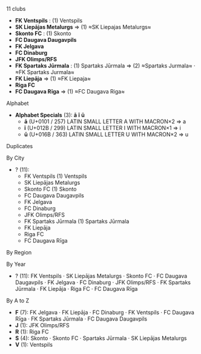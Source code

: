 11 clubs

- **FK Ventspils** : (1) Ventspils
- **SK Liepājas Metalurgs** ⇒ (1) ≈SK Liepajas Metalurgs≈
- **Skonto FC** : (1) Skonto
- **FC Daugava Daugavpils**
- **FK Jelgava**
- **FC Dinaburg**
- **JFK Olimps/RFS**
- **FK Spartaks Jūrmala** : (1) Spartaks Jūrmala ⇒ (2) ≈Spartaks Jurmala≈ · ≈FK Spartaks Jurmala≈
- **FK Liepāja** ⇒ (1) ≈FK Liepaja≈
- **Riga FC**
- **FC Daugava Rīga** ⇒ (1) ≈FC Daugava Riga≈




Alphabet

- **Alphabet Specials** (3):  **ā**  **ī**  **ū** 
  - **ā** (U+0101 / 257) LATIN SMALL LETTER A WITH MACRON×2 ⇒ a
  - **ī** (U+012B / 299) LATIN SMALL LETTER I WITH MACRON×1 ⇒ i
  - **ū** (U+016B / 363) LATIN SMALL LETTER U WITH MACRON×2 ⇒ u




Duplicates





By City

- ? (11): 
  - FK Ventspils  (1) Ventspils
  - SK Liepājas Metalurgs 
  - Skonto FC  (1) Skonto
  - FC Daugava Daugavpils 
  - FK Jelgava 
  - FC Dinaburg 
  - JFK Olimps/RFS 
  - FK Spartaks Jūrmala  (1) Spartaks Jūrmala
  - FK Liepāja 
  - Riga FC 
  - FC Daugava Rīga 




By Region





By Year

- ? (11):   FK Ventspils · SK Liepājas Metalurgs · Skonto FC · FC Daugava Daugavpils · FK Jelgava · FC Dinaburg · JFK Olimps/RFS · FK Spartaks Jūrmala · FK Liepāja · Riga FC · FC Daugava Rīga






By A to Z

- **F** (7): FK Jelgava · FK Liepāja · FC Dinaburg · FK Ventspils · FC Daugava Rīga · FK Spartaks Jūrmala · FC Daugava Daugavpils
- **J** (1): JFK Olimps/RFS
- **R** (1): Riga FC
- **S** (4): Skonto · Skonto FC · Spartaks Jūrmala · SK Liepājas Metalurgs
- **V** (1): Ventspils




